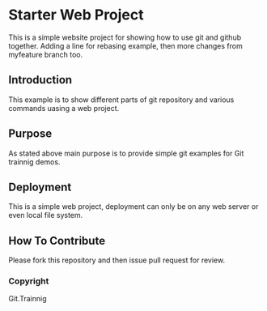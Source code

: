 # Starter Web Project

This is a simple website project for showing 
how to use git and github together.
Adding a line for rebasing example, then
more changes from myfeature branch too.

## Introduction

This example is to show different parts of git repository
and  various commands uasing a web project.

## Purpose

As stated above main purpose is to provide simple
git examples for Git trainnig demos.

## Deployment

This is a simple web project, deployment can 
only be on any web server or even local file system.

## How To Contribute

Please fork this repository and then issue pull request for review.

### Copyright

Git.Trainnig